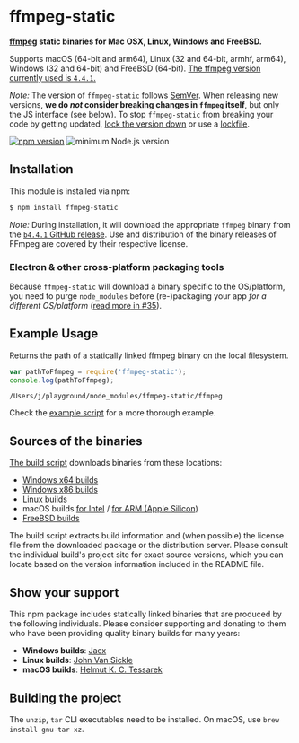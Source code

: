 # ffmpeg-static

**[ffmpeg](https://ffmpeg.org) static binaries for Mac OSX, Linux, Windows and FreeBSD.**

Supports macOS (64-bit and arm64), Linux (32 and 64-bit, armhf, arm64), Windows (32 and 64-bit) and FreeBSD (64-bit). [The ffmpeg version currently used is `4.4.1`.](https://github.com/eugeneware/ffmpeg-static/releases/tag/b4.4.1)

*Note:* The version of `ffmpeg-static` follows [SemVer](http://semver.org). When releasing new versions, **we do *not* consider breaking changes in `ffmpeg` itself**, but only the JS interface (see below). To stop `ffmpeg-static` from breaking your code by getting updated, [lock the version down](https://docs.npmjs.com/files/package.json#dependencies) or use a [lockfile](https://docs.npmjs.com/files/package-lock.json).

[![npm version](https://img.shields.io/npm/v/ffmpeg-static.svg)](https://www.npmjs.com/package/ffmpeg-static)
![minimum Node.js version](https://img.shields.io/node/v/ffmpeg-static.svg)

## Installation

This module is installed via npm:

``` bash
$ npm install ffmpeg-static
```

*Note:* During installation, it will download the appropriate `ffmpeg` binary from the [`b4.4.1` GitHub release](https://github.com/eugeneware/ffmpeg-static/releases/tag/b4.4.1). Use and distribution of the binary releases of FFmpeg are covered by their respective license.

### Electron & other cross-platform packaging tools

Because `ffmpeg-static` will download a binary specific to the OS/platform, you need to purge `node_modules` before (re-)packaging your app *for a different OS/platform* ([read more in #35](https://github.com/eugeneware/ffmpeg-static/issues/35#issuecomment-630225392)).

## Example Usage

Returns the path of a statically linked ffmpeg binary on the local filesystem.

``` js
var pathToFfmpeg = require('ffmpeg-static');
console.log(pathToFfmpeg);
```

```
/Users/j/playground/node_modules/ffmpeg-static/ffmpeg
```

Check the [example script](example.js) for a more thorough example.

## Sources of the binaries

[The build script](build/index.sh) downloads binaries from these locations:

- [Windows x64 builds](https://github.com/ShareX/FFmpeg/)
- [Windows x86 builds](https://github.com/sudo-nautilus/FFmpeg-Builds-Win32/)
- [Linux builds](https://johnvansickle.com/ffmpeg/)
- macOS builds [for Intel](https://evermeet.cx/pub/ffmpeg/) / [for ARM (Apple Silicon)](https://osxexperts.net/)
- [FreeBSD builds](https://github.com/Thefrank/ffmpeg-static-freebsd/releases)

The build script extracts build information and (when possible) the license file from the downloaded package or the distribution server. Please consult the individual build's project site for exact source versions, which you can locate based on the version information included in the README file.

## Show your support

This npm package includes statically linked binaries that are produced by the following individuals. Please consider supporting and donating to them who have been providing quality binary builds for many years:

- **Windows builds**: [Jaex](https://getsharex.com/donate/)
- **Linux builds**: [John Van Sickle](https://www.johnvansickle.com/ffmpeg/)
- **macOS builds**: [Helmut K. C. Tessarek](https://evermeet.cx/ffmpeg/#donations)

## Building the project

The `unzip`, `tar` CLI executables need to be installed. On macOS, use `brew install gnu-tar xz`.
